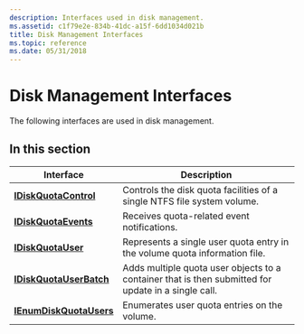 ```yaml
---
description: Interfaces used in disk management.
ms.assetid: c1f79e2e-834b-41dc-a15f-6dd1034d021b
title: Disk Management Interfaces
ms.topic: reference
ms.date: 05/31/2018
---
```


# Disk Management Interfaces

The following interfaces are used in disk management.

## In this section



| Interface                                                     | Description                                                                                                    |
|---------------------------------------------------------------|----------------------------------------------------------------------------------------------------------------|
| [**IDiskQuotaControl**](/windows/win32/api/dskquota/nn-dskquota-idiskquotacontrol)<br/>     | Controls the disk quota facilities of a single NTFS file system volume.<br/>                             |
| [**IDiskQuotaEvents**](/windows/win32/api/dskquota/nn-dskquota-idiskquotaevents)<br/>       | Receives quota-related event notifications.<br/>                                                         |
| [**IDiskQuotaUser**](/windows/win32/api/dskquota/nn-dskquota-idiskquotauser)<br/>           | Represents a single user quota entry in the volume quota information file.<br/>                          |
| [**IDiskQuotaUserBatch**](/windows/win32/api/dskquota/nn-dskquota-idiskquotauserbatch)<br/> | Adds multiple quota user objects to a container that is then submitted for update in a single call.<br/> |
| [**IEnumDiskQuotaUsers**](/windows/win32/api/dskquota/nn-dskquota-ienumdiskquotausers)<br/> | Enumerates user quota entries on the volume.<br/>                                                        |



 

 

